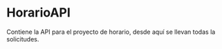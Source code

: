 # HorarioAPI
Contiene la API para el proyecto de horario, desde aquí se llevan todas la solicitudes.

